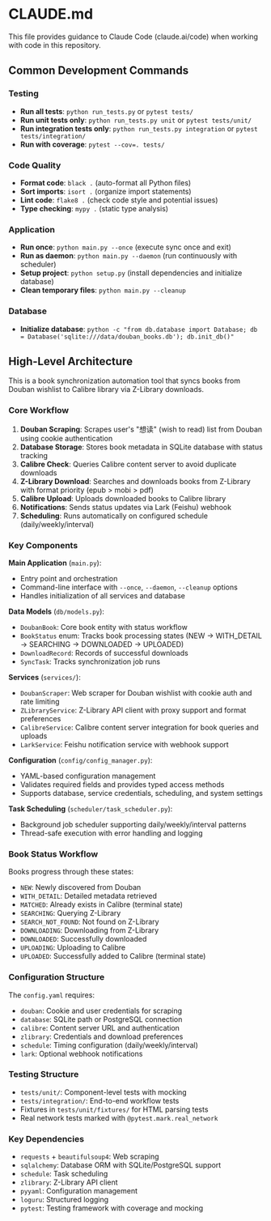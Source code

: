 # CLAUDE.md

This file provides guidance to Claude Code (claude.ai/code) when working with code in this repository.

## Common Development Commands

### Testing
- **Run all tests**: `python run_tests.py` or `pytest tests/`
- **Run unit tests only**: `python run_tests.py unit` or `pytest tests/unit/`
- **Run integration tests only**: `python run_tests.py integration` or `pytest tests/integration/`
- **Run with coverage**: `pytest --cov=. tests/`

### Code Quality
- **Format code**: `black .` (auto-format all Python files)
- **Sort imports**: `isort .` (organize import statements)
- **Lint code**: `flake8 .` (check code style and potential issues)
- **Type checking**: `mypy .` (static type analysis)

### Application
- **Run once**: `python main.py --once` (execute sync once and exit)
- **Run as daemon**: `python main.py --daemon` (run continuously with scheduler)
- **Setup project**: `python setup.py` (install dependencies and initialize database)
- **Clean temporary files**: `python main.py --cleanup`

### Database
- **Initialize database**: `python -c "from db.database import Database; db = Database('sqlite:///data/douban_books.db'); db.init_db()"`

## High-Level Architecture

This is a book synchronization automation tool that syncs books from Douban wishlist to Calibre library via Z-Library downloads.

### Core Workflow
1. **Douban Scraping**: Scrapes user's "想读" (wish to read) list from Douban using cookie authentication
2. **Database Storage**: Stores book metadata in SQLite database with status tracking
3. **Calibre Check**: Queries Calibre content server to avoid duplicate downloads
4. **Z-Library Download**: Searches and downloads books from Z-Library with format priority (epub > mobi > pdf)
5. **Calibre Upload**: Uploads downloaded books to Calibre library
6. **Notifications**: Sends status updates via Lark (Feishu) webhook
7. **Scheduling**: Runs automatically on configured schedule (daily/weekly/interval)

### Key Components

**Main Application** (`main.py`):
- Entry point and orchestration
- Command-line interface with `--once`, `--daemon`, `--cleanup` options
- Handles initialization of all services and database

**Data Models** (`db/models.py`):
- `DoubanBook`: Core book entity with status workflow
- `BookStatus` enum: Tracks book processing states (NEW → WITH_DETAIL → SEARCHING → DOWNLOADED → UPLOADED)
- `DownloadRecord`: Records of successful downloads
- `SyncTask`: Tracks synchronization job runs

**Services** (`services/`):
- `DoubanScraper`: Web scraper for Douban wishlist with cookie auth and rate limiting
- `ZLibraryService`: Z-Library API client with proxy support and format preferences
- `CalibreService`: Calibre content server integration for book queries and uploads
- `LarkService`: Feishu notification service with webhook support

**Configuration** (`config/config_manager.py`):
- YAML-based configuration management
- Validates required fields and provides typed access methods
- Supports database, service credentials, scheduling, and system settings

**Task Scheduling** (`scheduler/task_scheduler.py`):
- Background job scheduler supporting daily/weekly/interval patterns
- Thread-safe execution with error handling and logging

### Book Status Workflow
Books progress through these states:
- `NEW`: Newly discovered from Douban
- `WITH_DETAIL`: Detailed metadata retrieved
- `MATCHED`: Already exists in Calibre (terminal state)
- `SEARCHING`: Querying Z-Library
- `SEARCH_NOT_FOUND`: Not found on Z-Library
- `DOWNLOADING`: Downloading from Z-Library
- `DOWNLOADED`: Successfully downloaded
- `UPLOADING`: Uploading to Calibre
- `UPLOADED`: Successfully added to Calibre (terminal state)

### Configuration Structure
The `config.yaml` requires:
- `douban`: Cookie and user credentials for scraping
- `database`: SQLite path or PostgreSQL connection
- `calibre`: Content server URL and authentication
- `zlibrary`: Credentials and download preferences
- `schedule`: Timing configuration (daily/weekly/interval)
- `lark`: Optional webhook notifications

### Testing Structure
- `tests/unit/`: Component-level tests with mocking
- `tests/integration/`: End-to-end workflow tests
- Fixtures in `tests/unit/fixtures/` for HTML parsing tests
- Real network tests marked with `@pytest.mark.real_network`

### Key Dependencies
- `requests` + `beautifulsoup4`: Web scraping
- `sqlalchemy`: Database ORM with SQLite/PostgreSQL support
- `schedule`: Task scheduling
- `zlibrary`: Z-Library API client
- `pyyaml`: Configuration management
- `loguru`: Structured logging
- `pytest`: Testing framework with coverage and mocking